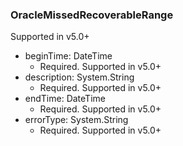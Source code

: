 ### OracleMissedRecoverableRange
Supported in v5.0+

- beginTime: DateTime
  - Required. Supported in v5.0+
- description: System.String
  - Required. Supported in v5.0+
- endTime: DateTime
  - Required. Supported in v5.0+
- errorType: System.String
  - Required. Supported in v5.0+
